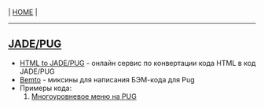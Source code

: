<p>
  <span>| <a href="https://github.com/vik-vavilikhin/vik-vavilikhin.github.io">HOME</a> |</span>
</p>
<hr>

<h2>
  <a href="">JADE/PUG</a>
</h2>
<ul>
  <li>
    <a href="https://pugjs.org/api/getting-started.html">HTML to JADE/PUG</a> - онлайн сервис по конвертации кода HTML в код JADE/PUG
  </li>
  <li>
    <a href="https://github.com/kizu/bemto">Bemto</a> - миксины для написания БЭМ-кода для Pug
  </li>

  <li>
    Примеры кода:
    <ol>
      <li><a href="https://toster.ru/q/345616">Многоуровневое меню на PUG</a></li> 
    </ol>
  </li>
</ul>